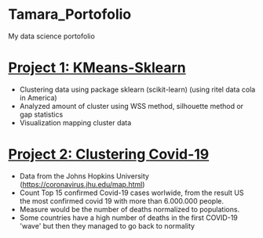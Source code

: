 # Tamara_Portofolio
My data science portofolio 

# [Project 1: KMeans-Sklearn](https://github.com/tamarashafira/KMean-Sklearn)
- Clustering data using package sklearn (scikit-learn) (using ritel data cola in America)
- Analyzed amount of cluster using WSS method, silhouette method or gap statistics
- Visualization mapping cluster data

# [Project 2: Clustering Covid-19](https://github.com/tamarashafira/Covid-Clustering-)
- Data from the Johns Hopkins University (https://coronavirus.jhu.edu/map.html)
-  Count Top 15 confirmed Covid-19 cases worlwide, from the result US the most confirmed covid 19 with more than 6.000.000 people.
- Measure would be the number of deaths normalized to populations.
- Some countries have a high number of deaths in the first COVID-19 'wave' but then they managed to go back to normality
